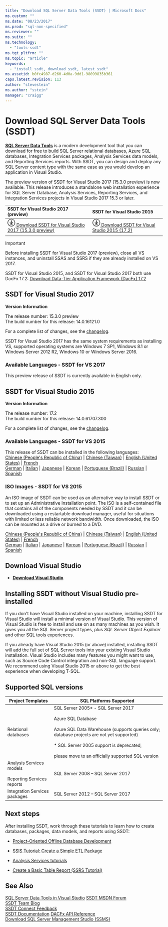 ```yaml
---
title: "Download SQL Server Data Tools (SSDT) | Microsoft Docs"
ms.custom: ""
ms.date: "08/23/2017"
ms.prod: "sql-non-specified"
ms.reviewer: ""
ms.suite: ""
ms.technology: 
  - "tools-ssdt"
ms.tgt_pltfrm: ""
ms.topic: "article"
keywords: 
  - "install ssdt, download ssdt, latest ssdt"
ms.assetid: b0fc4987-d260-4d0a-9dd1-98099835b361
caps.latest.revision: 113
author: "stevestein"
ms.author: "sstein"
manager: "craigg"
---
```

# Download SQL Server Data Tools (SSDT)

**[SQL Server Data Tools](https://msdn.microsoft.com/library/hh272686(v=vs.103).aspx)** is a modern development tool that you can download for free to build SQL Server relational databases, Azure SQL databases, Integration Services packages, Analysis Services data models, and Reporting Services reports. With SSDT, you can design and deploy any SQL Server content type with the same ease as you would develop an application in Visual Studio. 

The preview version of SSDT for Visual Studio 2017 (15.3.0 preview) is now available. This release introduces a standalone web installation experience for SQL Server Database, Analysis Services, Reporting Services, and Integration Services projects in Visual Studio 2017 15.3 or later.

| SSDT for Visual Studio 2017 (preview) | SSDT for Visual Studio 2015 | 
|:--|:--|
|[![download](../ssdt/media/download.png) Download SSDT for Visual Studio 2017 (15.3.0 preview) ](https://go.microsoft.com/fwlink/?linkid=853836) | [![download](../ssdt/media/download.png) Download SSDT for Visual Studio 2015 (17.2)](https://go.microsoft.com/fwlink/?linkid=852922)|
|||

> [!IMPORTANT]
> Before installing SSDT for Visual Studio 2017 (preview), close all VS instances, and uninstall SSAS and SSRS if they are already installed on VS 2017.
> 


SSDT for Visual Studio 2015, and SSDT for Visual Studio 2017 both use DacFx 17.2: [Download Data-Tier Application Framework (DacFx) 17.2](https://www.microsoft.com/download/details.aspx?id=55713)



## SSDT for Visual Studio 2017
**Version Information**  
  
The release number: 15.3.0 preview  
The build number for this release: 14.0.16121.0

For a complete list of changes, see the [changelog](changelog-for-sql-server-data-tools-ssdt.md).

SSDT for Visual Studio 2017 has the same system requirements as installing VS, supported operating systems are Windows 7 SP1, Windows 8.1 or Windows Server 2012 R2, Windows 10 or Windows Server 2016.  

### Available Languages - SSDT for VS 2017
  
 This preview release of SSDT is currently available in English only.



## SSDT for Visual Studio 2015
**Version Information**  
  
The release number: 17.2  
The build number for this release: 14.0.61707.300
  
For a complete list of changes, see the [changelog](changelog-for-sql-server-data-tools-ssdt.md).

### Available Languages - SSDT for VS 2015
  
 This release of SSDT can be installed in the following languages:  
[Chinese (People's Republic of China)]( https://go.microsoft.com/fwlink/?linkid=852922&clcid=0x804) | 
[Chinese (Taiwan)]( https://go.microsoft.com/fwlink/?linkid=852922&clcid=0x404) | 
[English (United States)]( https://go.microsoft.com/fwlink/?linkid=852922&clcid=0x409) | 
[French]( https://go.microsoft.com/fwlink/?linkid=852922&clcid=0x40c)  
[German]( https://go.microsoft.com/fwlink/?linkid=852922&clcid=0x407) | 
[Italian]( https://go.microsoft.com/fwlink/?linkid=852922&clcid=0x410) | 
[Japanese]( https://go.microsoft.com/fwlink/?linkid=852922&clcid=0x411) | 
[Korean]( https://go.microsoft.com/fwlink/?linkid=852922&clcid=0x412) | 
[Portuguese (Brazil)]( https://go.microsoft.com/fwlink/?linkid=852922&clcid=0x416) | 
[Russian]( https://go.microsoft.com/fwlink/?linkid=852922&clcid=0x419) | 
[Spanish]( https://go.microsoft.com/fwlink/?linkid=852922&clcid=0x40a)  

### ISO Images - SSDT for VS 2015

An ISO image of SSDT can be used as an alternative way to install SSDT or to set up an Administrative Installation point. The ISO is a self-contained file that contains all of the components needed by SSDT and it can be downloaded using a restartable download manager, useful for situations with limited or less reliable network bandwidth. Once downloaded, the ISO can be mounted as a drive or burned to a DVD.

[Chinese (People's Republic of China)]( https://go.microsoft.com/fwlink/?linkid=852942&clcid=0x804) |
[Chinese (Taiwan)]( https://go.microsoft.com/fwlink/?linkid=852942&clcid=0x404) |
[English (United States)]( https://go.microsoft.com/fwlink/?linkid=852942&clcid=0x409) |
[French]( https://go.microsoft.com/fwlink/?linkid=852942&clcid=0x40c)  
[German]( https://go.microsoft.com/fwlink/?linkid=852942&clcid=0x407) |
[Italian]( https://go.microsoft.com/fwlink/?linkid=852942&clcid=0x410) |
[Japanese]( https://go.microsoft.com/fwlink/?linkid=852942&clcid=0x411) |
[Korean]( https://go.microsoft.com/fwlink/?linkid=852942&clcid=0x412) |
[Portuguese (Brazil)]( https://go.microsoft.com/fwlink/?linkid=852942&clcid=0x416) |
[Russian]( https://go.microsoft.com/fwlink/?linkid=852942&clcid=0x419) |
[Spanish]( https://go.microsoft.com/fwlink/?linkid=852942&clcid=0x40a)


## Download Visual Studio

* [**Download Visual Studio**](https://www.visualstudio.com/downloads)

## Installing SSDT without Visual Studio pre-installed

If you don't have Visual Studio installed on your machine, installing SSDT for Visual Studio will install a minimal version of Visual Studio. This version of Visual Studio is free to install and use on as many machines as you wish. It gives you all the SQL Server project types, plus *SQL Server Object Explorer* and other SQL tools experiences.

If you already have Visual Studio 2015 (or above) installed, installing SSDT will add the full set of SQL Server tools into your existing Visual Studio installation. Visual Studio includes many features you might want to use, such as Source Code Control integration and non-SQL language support. We recommend using Visual Studio 2015 or above to get the best experience when developing T-SQL.


## Supported SQL versions
  
|Project Templates|SQL Platforms Supported|  
|-------------------|--------------------|  
Relational databases|  SQL Server 2005* - SQL Server 2017 <br /><br />Azure SQL Database<br /><br />Azure SQL Data Warehouse (supports queries only; database projects are not yet supported)<br /><br />  * SQL Server 2005 support is deprecated,<br /><br /> please move to an officially supported SQL version|
  |Analysis Services models<br /><br />Reporting Services reports | SQL Server 2008 – SQL Server 2017|
  |Integration Services packages| SQL Server 2012 – SQL Server 2017    |
  
## Next steps  
After installing SSDT, work through these tutorials to learn how to create databases, packages, data models, and reports using SSDT:  
  
-   [Project-Oriented Offline Database Development](https://msdn.microsoft.com/library/hh272702(v=vs.103).aspx)  
  
-   [SSIS Tutorial: Create a Simple ETL Package](/sql-docs/docs/integration-services/ssis-how-to-create-an-etl-package)  
  
-   [Analysis Services tutorials](../analysis-services/analysis-services-tutorials-ssas.md)  
  
-   [Create a Basic Table Report (SSRS Tutorial)](/sql-docs/docs/reporting-services/create-a-basic-table-report-ssrs-tutorial)  
  



## See Also  
[SQL Server Data Tools in Visual Studio](https://msdn.microsoft.com/library/hh272686(v=vs.103).aspx)  
[SSDT MSDN Forum](https://social.msdn.microsoft.com/Forums/sqlserver/home?forum=ssdt)  
[SSDT Team Blog](http://blogs.msdn.com/b/ssdt/)  
[SSDT Connect Feedback](https://connect.microsoft.com/SQLServer/Feedback)  
[SSDT Documentation](https://msdn.microsoft.com/library/hh272686(v=vs.103).aspx)  
[DACFx API Reference](https://msdn.microsoft.com/library/dn645454.aspx)  
[Download SQL Server Management Studio (SSMS)](../ssms/download-sql-server-management-studio-ssms.md)  
